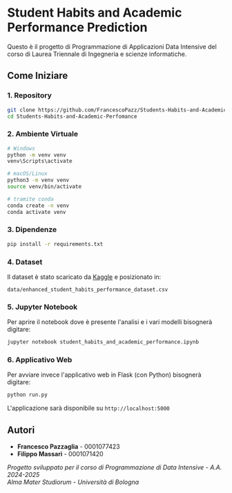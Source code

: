 # Student Habits and Academic Performance Prediction

Questo è il progetto di Programmazione di Applicazioni Data Intensive del corso di Laurea Triennale di Ingegneria e scienze informatiche.

## Come Iniziare

### 1. Repository

```bash
git clone https://github.com/FrancescoPazz/Students-Habits-and-Academic-Perfomance.git
cd Students-Habits-and-Academic-Perfomance
```

### 2. Ambiente Virtuale

```bash
# Windows
python -m venv venv
venv\Scripts\activate

# macOS/Linux
python3 -m venv venv
source venv/bin/activate

# tramite conda
conda create -n venv
conda activate venv
```

### 3. Dipendenze

```bash
pip install -r requirements.txt
```

### 4. Dataset

Il dataset è stato scaricato da [Kaggle](https://www.kaggle.com/datasets/aryan208/student-habits-and-academic-performance-dataset) e posizionato in:
```
data/enhanced_student_habits_performance_dataset.csv
```

### 5. Jupyter Notebook

Per aprire il notebook dove è presente l'analisi e i vari modelli bisognerà digitare:
```bash
jupyter notebook student_habits_and_academic_performance.ipynb
```

### 6. Applicativo Web

Per avviare invece l'applicativo web in Flask (con Python) bisognerà digitare: 
```bash
python run.py
```

L'applicazione sarà disponibile su `http://localhost:5000`

## Autori

- **Francesco Pazzaglia** - 0001077423
- **Filippo Massari** - 0001071420

*Progetto sviluppato per il corso di Programmazione di Data Intensive - A.A. 2024-2025*  
*Alma Mater Studiorum - Università di Bologna*
